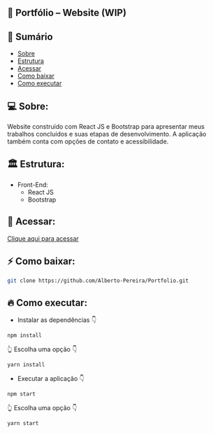## 💼 Portfólio – Website (WIP)

## 📝 Sumário

- [Sobre](#about)
- [Estrutura](#pattern)
- [Acessar](#link)
- [Como baixar](#baixar)
- [Como executar](#executar)

## 💻 Sobre: <a name="about"></a>

Website construído com React JS e Bootstrap para apresentar meus trabalhos concluídos e suas etapas de desenvolvimento. A aplicação também conta com opções de contato e acessibilidade.

## 🏛 Estrutura: <a name="pattern"></a>

- Front-End:
    - React JS
    - Bootstrap

## 🔗 Acessar: <a name="link"></a>

<a href="https://portfolio-alberto-pereira.herokuapp.com/" >Clique aqui para acessar</a>

## ⚡ Como baixar: <a name="baixar"></a>

```bash
git clone https://github.com/Alberto-Pereira/Portfolio.git
```
## 🔥 Como executar: <a name="executar"></a>

- Instalar as dependências 👇
```bash
npm install
```
👆 Escolha uma opção 👇
```bash
yarn install
```

- Executar a aplicação 👇
```bash
npm start
```
👆 Escolha uma opção 👇
```bash
yarn start
```
